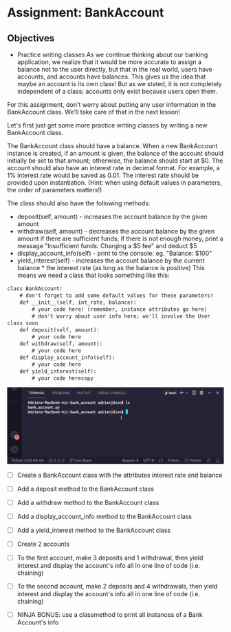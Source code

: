 # Assignment: BankAccount
## Objectives
* Practice writing classes
As we continue thinking about our banking application, we realize that it would be more accurate to assign a balance not to the user directly, but that in the real world, users have accounts, and accounts have balances. This gives us the idea that maybe an account is its own class! But as we stated, it is not completely independent of a class; accounts only exist because users open them.

For this assignment, don't worry about putting any user information in the BankAccount class. We'll take care of that in the next lesson!

Let's first just get some more practice writing classes by writing a new BankAccount class.

The BankAccount class should have a balance. When a new BankAccount instance is created, if an amount is given, the balance of the account should initially be set to that amount; otherwise, the balance should start at $0. The account should also have an interest rate in decimal format. For example, a 1% interest rate would be saved as 0.01. The interest rate should be provided upon instantiation. (Hint: when using default values in parameters, the order of parameters matters!)

The class should also have the following methods:

* deposit(self, amount) - increases the account balance by the given amount
* withdraw(self, amount) - decreases the account balance by the given amount if there are sufficient funds; if there is not enough money, print a message "Insufficient funds: Charging a $5 fee" and deduct $5
* display_account_info(self) - print to the console: eg. "Balance: $100"
* yield_interest(self) - increases the account balance by the current balance * the interest rate (as long as the balance is positive)
This means we need a class that looks something like this:
```
class BankAccount:
    # don't forget to add some default values for these parameters!
    def __init__(self, int_rate, balance): 
        # your code here! (remember, instance attributes go here)
        # don't worry about user info here; we'll involve the User class soon
    def deposit(self, amount):
        # your code here
    def withdraw(self, amount):
        # your code here
    def display_account_info(self):
        # your code here
    def yield_interest(self):
        # your code herecopy
```
![](1631117774__bank_account.gif)

* [ ] Create a BankAccount class with the attributes interest rate and balance

* [ ] Add a deposit method to the BankAccount class

* [ ] Add a withdraw method to the BankAccount class

* [ ] Add a display_account_info method to the BankAccount class

* [ ] Add a yield_interest method to the BankAccount class

* [ ] Create 2 accounts

* [ ] To the first account, make 3 deposits and 1 withdrawal, then yield interest and display the account's info all in one line of code (i.e. chaining)

* [ ] To the second account, make 2 deposits and 4 withdrawals, then yield interest and display the account's info all in one line of code (i.e. chaining)

* [ ] NINJA BONUS: use a classmethod to print all instances of a Bank Account's info

